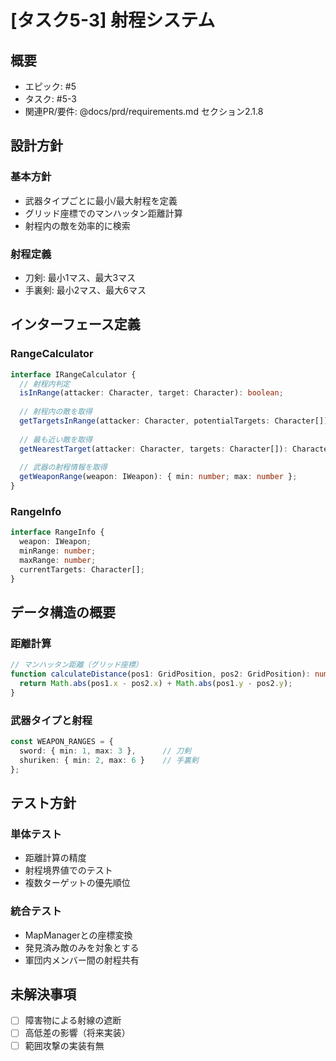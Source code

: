 # [タスク5-3] 射程システム

## 概要
- エピック: #5
- タスク: #5-3
- 関連PR/要件: @docs/prd/requirements.md セクション2.1.8

## 設計方針

### 基本方針
- 武器タイプごとに最小/最大射程を定義
- グリッド座標でのマンハッタン距離計算
- 射程内の敵を効率的に検索

### 射程定義
- 刀剣: 最小1マス、最大3マス
- 手裏剣: 最小2マス、最大6マス

## インターフェース定義

### RangeCalculator
```typescript
interface IRangeCalculator {
  // 射程内判定
  isInRange(attacker: Character, target: Character): boolean;
  
  // 射程内の敵を取得
  getTargetsInRange(attacker: Character, potentialTargets: Character[]): Character[];
  
  // 最も近い敵を取得
  getNearestTarget(attacker: Character, targets: Character[]): Character | null;
  
  // 武器の射程情報を取得
  getWeaponRange(weapon: IWeapon): { min: number; max: number };
}
```

### RangeInfo
```typescript
interface RangeInfo {
  weapon: IWeapon;
  minRange: number;
  maxRange: number;
  currentTargets: Character[];
}
```

## データ構造の概要

### 距離計算
```typescript
// マンハッタン距離（グリッド座標）
function calculateDistance(pos1: GridPosition, pos2: GridPosition): number {
  return Math.abs(pos1.x - pos2.x) + Math.abs(pos1.y - pos2.y);
}
```

### 武器タイプと射程
```typescript
const WEAPON_RANGES = {
  sword: { min: 1, max: 3 },      // 刀剣
  shuriken: { min: 2, max: 6 }    // 手裏剣
};
```

## テスト方針

### 単体テスト
- 距離計算の精度
- 射程境界値でのテスト
- 複数ターゲットの優先順位

### 統合テスト
- MapManagerとの座標変換
- 発見済み敵のみを対象とする
- 軍団内メンバー間の射程共有

## 未解決事項
- [ ] 障害物による射線の遮断
- [ ] 高低差の影響（将来実装）
- [ ] 範囲攻撃の実装有無
